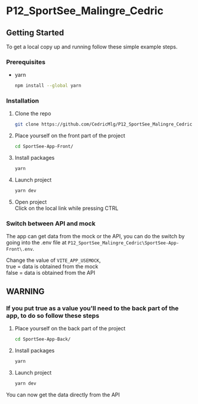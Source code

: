 # P12_SportSee_Malingre_Cedric

<!-- GETTING STARTED -->
## Getting Started

To get a local copy up and running follow these simple example steps.

### Prerequisites

* yarn
  ```sh
  npm install --global yarn
  ```

### Installation

1. Clone the repo
   ```sh
   git clone https://github.com/CedricMlg/P12_SportSee_Malingre_Cedric
   ```
2. Place yourself on the front part of the project
   ```sh
   cd SportSee-App-Front/
   ```
3. Install packages
   ```sh
   yarn
   ```
4. Launch project
   ```js
   yarn dev
   ```
5. Open project 
   <br />
   Click on the local link while pressing CTRL
   
### Switch between API and mock
   
The app can get data from the mock or the API, you can do the switch by going into the .env file at `P12_SportSee_Malingre_Cedric\SportSee-App-Front\.env`.

Change the value of `VITE_APP_USEMOCK`, 
    <br />
    true = data is obtained from the mock
    <br />
    false = data is obtained from the API
    
## WARNING
### If you put true as a value you'll need to the back part of the app, to do so follow these steps

1. Place yourself on the back part of the project
   ```sh
   cd SportSee-App-Back/
   ```
3. Install packages
   ```sh
   yarn
   ```
4. Launch project
   ```js
   yarn dev
   ```
   
You can now get the data directly from the API
